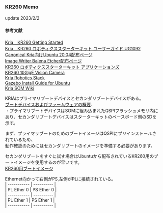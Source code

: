 ### KR260 Memo  
update 2023/2/2　　
  
#### 参考文献　　
[Kria　KR260 Getting Started](https://japan.xilinx.com/products/som/kria/kr260-robotics-starter-kit/kr260-getting-started/getting-started.html)  
[Kria　KR260 ロボティクススターターキット ユーザーガイド UG1092](https://docs.xilinx.com/r/ja-JP/ug1092-kr260-starter-kit)  
[Canonical Kria向けUbuntu 20.04配布ページ](https://ubuntu.com/download/amd-xilinx)  
[Image Writer Balena Etcher配布ページ](https://www.balena.io/etcher)  
[KR260 ロボティクススターターキット アプリケーションズ](https://xilinx.github.io/kria-apps-docs/kr260/build/html/index.html)  
[KR260 10GigE Vision Camera](https://xilinx.github.io/kria-apps-docs/kr260/build/html/docs/10gige_vision_camera/10gige_vision_camera_landing.html)  
[Kria Robotics Stack](https://xilinx.github.io/KRS/sphinx/build/html/index.html)  
[Gazebo Install Guide for Ubuntu](https://classic.gazebosim.org/tutorials?tut=install_ubuntu)  
[Kria SOM Wiki](https://xilinx-wiki.atlassian.net/wiki/spaces/A/pages/1641152513/Kria+K26+SOM)  

KRIAはプライマリブートデバイスとセカンダリブートデバイスがある。  
[ブートデバイスおよびファームウェアの概要](https://docs.xilinx.com/r/ja-JP/ug1092-kr260-starter-kit/%E3%83%96%E3%83%BC%E3%83%88-%E3%83%87%E3%83%90%E3%82%A4%E3%82%B9%E3%81%8A%E3%82%88%E3%81%B3%E3%83%95%E3%82%A1%E3%83%BC%E3%83%A0%E3%82%A6%E3%82%A7%E3%82%A2%E3%81%AE%E6%A6%82%E8%A6%81).  
・プライマリブートデバイスはSOMに組み込まれたQSPIフラッシュメモリ内にあり、セカンダリブートデバイスはスターターキットのベースボード側のSDを示す。  
  
まず、プライマリブートのためのブートイメージはQSPIにプリインストールされているため、  
動作確認のためにはセカンダリブートのイメージを準備する必要があります。  
  
セカンダリブートをすぐに試す場合はUbuntuから配布されているKR260用のブートイメージを使用するのが早いです。  
[KR260用ブートイメージ]()  
  
Ethernet向かって右側がPS,左側がPLに接続されている。  
| ----------- | ---------- |  
| PL Ether 0  | PS Ether 0 |  
| ----------- | ---------- |  
| PL Ether 1  | PS Ether 1 |  
| ----------- | ---------- |  
  
